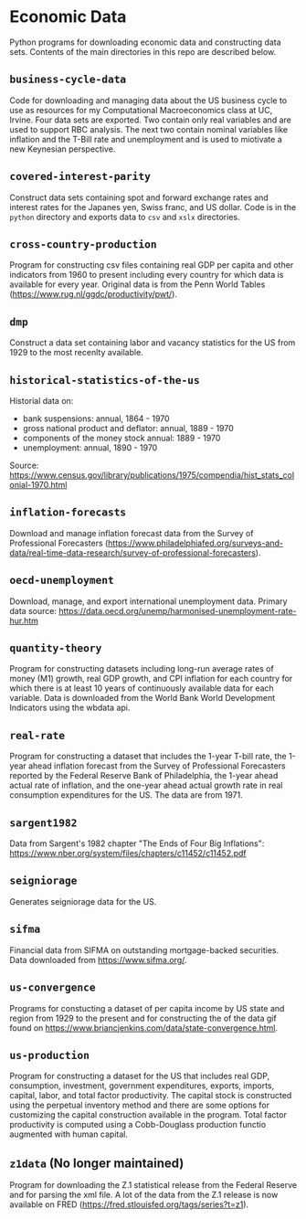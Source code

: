# Economic Data
Python programs for downloading economic data and constructing data sets. Contents of the main directories in this repo are described below.

## `business-cycle-data`

Code for downloading and managing data about the US business cycle to use as resources for my Computational Macroeconomics class at UC, Irvine. Four data sets are exported. Two contain only real variables and are used to support RBC analysis. The next two contain nominal variables like inflation and the T-Bill rate and unemployment and is used to miotivate a new Keynesian perspective.

## `covered-interest-parity`
Construct data sets containing spot and forward exchange rates and interest rates for the Japanes yen, Swiss franc, and US dollar. Code is in the `python` directory and exports data to `csv` and `xslx` directories.

## `cross-country-production`

Program for constructing csv files containing real GDP per capita and other indicators from 1960 to present including every country for which data is available for every year. Original data is from the Penn World Tables (https://www.rug.nl/ggdc/productivity/pwt/).
     
## `dmp`

Construct a data set containing labor and vacancy statistics for the US from 1929 to the most recenlty available.
 
## `historical-statistics-of-the-us`

Historial data on:

* bank suspensions: annual, 1864 - 1970
* gross national product and deflator: annual, 1889 - 1970
* components of the money stock annual: 1889 - 1970
* unemployment: annual, 1890 - 1970

Source: https://www.census.gov/library/publications/1975/compendia/hist_stats_colonial-1970.html

## `inflation-forecasts`

Download and manage inflation forecast data from the Survey of Professional Forecasters (https://www.philadelphiafed.org/surveys-and-data/real-time-data-research/survey-of-professional-forecasters).

## `oecd-unemployment`

Download, manage, and export international unemployment data. Primary data source: https://data.oecd.org/unemp/harmonised-unemployment-rate-hur.htm

## `quantity-theory`

Program for constructing datasets including long-run average rates of money (M1) growth, real GDP growth, and CPI inflation for each country for which there is at least 10 years of continuously available data for each variable. Data is downloaded from the World Bank World Development Indicators using the wbdata api.

## `real-rate`

Program for constructing a dataset that includes the 1-year T-bill rate, the 1-year ahead inflation forecast from the Survey of Professional Forecasters reported by the Federal Reserve Bank of Philadelphia, the 1-year ahead actual rate of inflation, and the one-year ahead actual growth rate in real consumption expenditures for the US. The data are from 1971.

## `sargent1982`

Data from Sargent's 1982 chapter "The Ends of Four Big Inflations": https://www.nber.org/system/files/chapters/c11452/c11452.pdf

## `seigniorage`

Generates seigniorage data for the US.

## `sifma`

Financial data from SIFMA on outstanding mortgage-backed securities. Data downloaded from https://www.sifma.org/.

## `us-convergence`

Programs for constucting a dataset of per capita income by US state and region from 1929 to the present and for constructing the of the data gif found on https://www.briancjenkins.com/data/state-convergence.html.
  
## `us-production`

Program for constructing a dataset for the US that includes real GDP, consumption, investment, government expenditures, exports, imports, capital, labor, and total factor productivity. The capital stock is constructed using the perpetual inventory method and there are some options for customizing the capital construction available in the program. Total factor productivity is computed using a Cobb-Douglass production functio augmented with human capital.

## `z1data` (No longer maintained)

Program for downloading the Z.1 statistical release from the Federal Reserve and for parsing the xml file. A lot of the data from the Z.1 release is now available on FRED (https://fred.stlouisfed.org/tags/series?t=z1).
